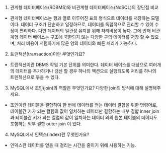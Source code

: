 1. 관계형 데이터베이스(RDBMS)와 비관계형 데이터베이스(NoSQL)의 장단점 비교

- 관게형 데이터베이스는 행과 열로 이루어진 표의 형식으로 데이터를 저장하는 모델이다. 데이터 구조가 단순하고 일정하므로, 데이터를 독립적으로 관리할 수 있어 수정이 편리하다. 다만 데이터의 일관성 유지를 위해 처리비용이 높다.
그에 반해 비관계형 데이터 베이스는 구조에 국한되지 않는 다양한 구의 데이터를 저장 할 수 있으며, 처리 비용이 저렴하기에 많은 양의 데이터와 빠른 처리가 가능하다.

2. 트랜잭션(transaction)이란 무엇인가요?

- 트랜잭션이란 DBMS 작업 기본 단위를 의미한다. 데이터 베이스를 대상으로 여러개의 데이터를 추가하거나 갱신 할 경우 하나의 액션으로 실행되도록 처리를 하나의 트렌젝션으로 묶을 수 있다.

3. MySQL에서 조인(join)의 역할은 무엇인가요? 다양한 join의 방식에 대해 설명해주세요.

- 조인이란 테이블을 결합하여 한 번에 데이터를 얻는 데이터 결합을 위한 명령어로, 테이블간 키가 되는 컬럼의 값이 일치하는 데이터만 결함하는 내부 결합  inner join 과 테이블간 키가 되는 컬럼의 값이 일치하는 데이터 외의 원본 테이블의 데이터도 포함하는 외부 결합 outer join 이 있다.

4. MySQL에서 인덱스(index)란 무엇인가요?

- 인덱스란 데이터를 얻을 때 걸리는 시간을 줄이기 위해 사용하는 기능.
